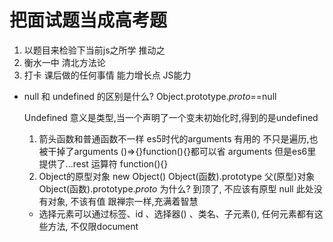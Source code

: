 # 把面试题当成高考题
1. 以题目来检验下当前js之所学 推动之
2. 衡水一中  清北方法论
3. 打卡 课后做的任何事情 
     能力增长点
     JS能力

- null 和 undefined 的区别是什么?
    Object.prototype._proto_==null

    Undefined 意义是类型,当一个声明了一个变未初始化时,得到的是undefined
    1. 箭头函数和普通函数不一样
        es5时代的arguments 有用的
        不只是遍历,也被干掉了arguments
        ()=>{}function(){}都可以省
        arguments  但是es6里提供了...rest 运算符
        function(){}
    2. Object的原型对象
    new Object()
    Object(函数).prototype
    父(原型)对象
    Object(函数).prototype._proto_
    为什么? 到顶了, 不应该有原型
    null 此处没有对象, 不该有值
    跟禅宗一样,充满着智慧

    - 选择元素可以通过标签、id 、选择器() 、类名、子元素(),
        任何元素都有这些方法, 不仅限document